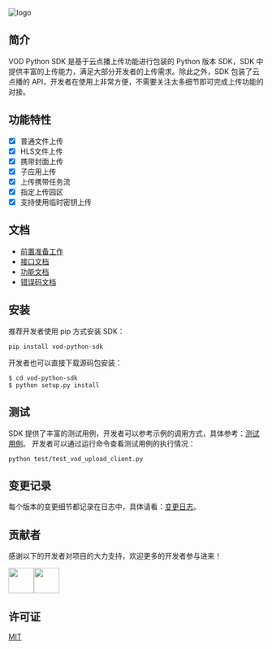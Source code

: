 ![logo](https://main.qcloudimg.com/raw/12385825bfd6cfa081c08585acf5c899.jpg)
## 简介
VOD Python SDK 是基于云点播上传功能进行包装的 Python 版本 SDK，SDK 中提供丰富的上传能力，满足大部分开发者的上传需求。除此之外，SDK 包装了云点播的 API，开发者在使用上非常方便，不需要关注太多细节即可完成上传功能的对接。

## 功能特性
* [x] 普通文件上传
* [x] HLS文件上传
* [x] 携带封面上传
* [x] 子应用上传
* [x] 上传携带任务流
* [x] 指定上传园区
* [x] 支持使用临时密钥上传

## 文档
- [前置准备工作](https://cloud.tencent.com/document/product/266/9759#.E5.89.8D.E6.8F.90.E6.9D.A1.E4.BB.B6)
- [接口文档](https://cloud.tencent.com/document/product/266/32319#.E6.8E.A5.E5.8F.A3.E6.8F.8F.E8.BF.B0)
- [功能文档](https://cloud.tencent.com/document/product/266/32319#.E7.AE.80.E5.8D.95.E4.B8.8A.E4.BC.A0)
- [错误码文档](https://cloud.tencent.com/document/product/266/32319#.E9.94.99.E8.AF.AF.E7.A0.81.E8.A1.A8)

## 安装
推荐开发者使用 pip 方式安装 SDK：
```
pip install vod-python-sdk
```
开发者也可以直接下载源码包安装：
```
$ cd vod-python-sdk
$ python setup.py install
```

## 测试
SDK 提供了丰富的测试用例，开发者可以参考示例的调用方式，具体参考：[测试用例](https://github.com/tencentyun/vod-python-sdk/blob/master/test/test_vod_upload_client.py)。
开发者可以通过运行命令查看测试用例的执行情况：
```
python test/test_vod_upload_client.py
```

## 变更记录
每个版本的变更细节都记录在日志中，具体请看：[变更日志](https://github.com/tencentyun/vod-python-sdk/releases)。

## 贡献者
感谢以下的开发者对项目的大力支持，欢迎更多的开发者参与进来！

<a href="https://github.com/xujianguo"><img width=50 height=50 src="https://avatars1.githubusercontent.com/u/7297536?s=60&v=4" /></a><a href="https://github.com/soulhdb"><img width=50 height=50 src="https://avatars3.githubusercontent.com/u/5770953?s=60&v=4" /></a>

## 许可证
[MIT](https://github.com/tencentyun/vod-python-sdk/blob/master/LICENSE)
